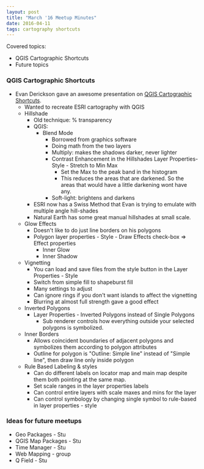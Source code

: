 ```yaml
---
layout: post
title: "March '16 Meetup Minutes"
date: 2016-04-11
tags: cartography shortcuts
---
```


Covered topics:
* QGIS Cartographic Shortcuts
* Future topics

### QGIS Cartographic Shortcuts ###
* Evan Derickson gave an awesome presentation on [QGIS Cartographic Shortcuts](https://docs.google.com/presentation/d/1ypncU_P_6M84eMQd3pwulVRuvcgj5ZbOrn8p4ft8OUE/edit#slide=id.p).
    * Wanted to recreate ESRI cartography with QGIS
    * Hillshade
        * Old technique: % transparency
        * QGIS:
            * Blend Mode
                * Borrowed from graphics software
                * Doing math from the two layers
                * Multiply: makes the shadows darker, never lighter
                * Contrast Enhancement in the Hillshades Layer Properties-Style - Stretch to Min Max
                    * Set the Max to the peak band in the histogram
                    * This reduces the areas that are darkened. So the areas that would have a little darkening wont have any.
                * Soft-light:  brightens and darkens
        * ESRI now has a Swiss Method that Evan is trying to emulate with multiple angle hill-shades
        * Natural Earth has some great manual hillshades at small scale.
    * Glow Effects
        * Doesn't like to do just line borders on his polygons
        * Polygon layer properties - Style - Draw Effects check-box => Effect properties 
            * Inner Glow
            * Inner Shadow
    * Vignetting
        * You can load and save files from the style button in the Layer Properties - Style
        * Switch from simple fill to shapeburst fill
        * Many settings to adjust
        * Can ignore rings if you don't want islands to affect the vignetting
        * Blurring at almost full strength gave a good effect
    * Inverted Polygons
        * Layer Properties - Inverted Polygons instead of Single Polygons
            * Sub renderer controls how everything outside your selected polygons is symbolized.
    * Inner Borders
        * Allows coincident boundaries of adjacent polygons and symbolizes them according to polygon attributes
        * Outline for polygon is "Outline: Simple line" instead of "Simple line", then draw line only inside polygon
    * Rule Based Labeling & styles
        * Can do different labels on locator map and main map despite them both pointing at the same map.
        * Set scale ranges in the layer properties labels
        * Can control entire layers with scale maxes and mins for the layer
        * Can control symbology by changing single symbol to rule-based in layer properties - style

### Ideas for future meetups ###
* Geo Packages - Stu
* QGIS Map Packages - Stu
* Time Manager - Stu
* Web Mapping - group
* Q Field - Stu

